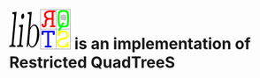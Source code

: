 # ![libRQTS LOGO](https://github.com/cfmmoc/libRQTS/blob/master/libRQTS.png) is an implementation of Restricted QuadTreeS

